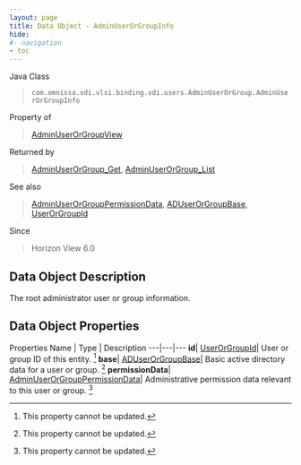 ```yaml
---
layout: page
title: Data Object - AdminUserOrGroupInfo
hide:
#- navigation
- toc
---
```






Java Class
> `com.omnissa.vdi.vlsi.binding.vdi.users.AdminUserOrGroup.AdminUserOrGroupInfo`

Property of
> [AdminUserOrGroupView](vdi.users.AdminUserOrGroup.AdminUserOrGroupView.md#field_detail)

Returned by
> [AdminUserOrGroup_Get](vdi.users.AdminUserOrGroup.md#get), [AdminUserOrGroup_List](vdi.users.AdminUserOrGroup.md#list)

See also
> [AdminUserOrGroupPermissionData](vdi.users.AdminUserOrGroup.AdminUserOrGroupPermissionData.md), [ADUserOrGroupBase](vdi.users.ADUserOrGroup.ADUserOrGroupBase.md), [UserOrGroupId](vdi.entity.UserOrGroupId.md)

Since
> Horizon View 6.0


## Data Object Description

The root administrator user or group information.

## Data Object Properties
Properties
Name |  Type |  Description
---|---|---
**id**| [UserOrGroupId](vdi.entity.UserOrGroupId.md)|  User or group ID of this entity. [^2]
**base**| [ADUserOrGroupBase](vdi.users.ADUserOrGroup.ADUserOrGroupBase.md)|  Basic active directory data for a user or group. [^2]
**permissionData**| [AdminUserOrGroupPermissionData](vdi.users.AdminUserOrGroup.AdminUserOrGroupPermissionData.md)|  Administrative permission data relevant to this user or group. [^2]
 


 


[^2]: This property cannot be updated.